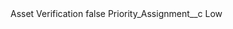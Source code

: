 <?xml version="1.0" encoding="UTF-8"?>
<CustomMetadata xmlns="http://soap.sforce.com/2006/04/metadata" xmlns:xsi="http://www.w3.org/2001/XMLSchema-instance" xmlns:xsd="http://www.w3.org/2001/XMLSchema">
    <label>Asset Verification</label>
    <protected>false</protected>
    <values>
        <field>Priority_Assignment__c</field>
        <value xsi:type="xsd:string">Low</value>
    </values>
</CustomMetadata>
